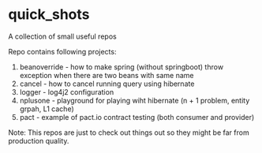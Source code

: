 # quick_shots
A collection of small useful repos

Repo contains following projects:
1. beanoverride - how to make spring (without springboot) throw exception when there are two beans with same name   
2. cancel - how to cancel running query using hibernate
3. logger - log4j2 configuration
4. nplusone - playground for playing wiht hibernate (n + 1 problem, entity grpah, L1 cache)
5. pact - example of pact.io contract testing (both consumer and provider)

Note:
This repos are just to check out things out so they might be far from production quality.
